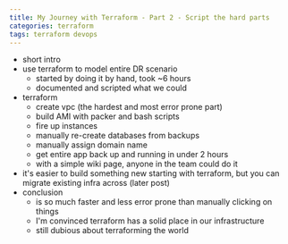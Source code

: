 ```yaml
---
title: My Journey with Terraform - Part 2 - Script the hard parts
categories: terraform
tags: terraform devops
---
```


- short intro
- use terraform to model entire DR scenario
    - started by doing it by hand, took ~6 hours
    - documented and scripted what we could
- terraform
    - create vpc (the hardest and most error prone part)
    - build AMI with packer and bash scripts
    - fire up instances
    - manually re-create databases from backups
    - manually assign domain name
    - get entire app back up and running in under 2 hours
    - with a simple wiki page, anyone in the team could do it
- it's easier to build something new starting with terraform, but you can
    migrate existing infra across (later post)
- conclusion
    - is so much faster and less error prone than manually clicking on things
    - I'm convinced terraform has a solid place in our infrastructure
    - still dubious about terraforming the world

